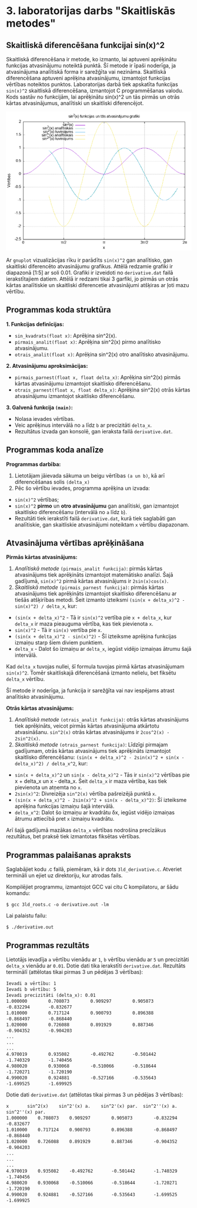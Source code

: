# 3. laboratorijas darbs "Skaitliskās metodes"
## Skaitliskā diferencēšana funkcijai sin(x)^2
Skaitliskā diferencēšana ir metode, ko izmanto, lai aptuveni aprēķinātu funkcijas atvasinājumu noteiktā punktā. Šī metode ir īpaši noderīga, ja atvasinājuma analītiskā forma ir sarežģīta vai nezināma. Skaitliskā diferencēšana aptuveni aprēķina atvasinājumu, izmantojot funkcijas vērtības noteiktos punktos. Laboratorijas darbā tiek apskatīta funkcijas `sin(x)^2` skaitliskā diferencēšana, izmantojot C programmēšanas valodu. Kods sastāv no funkcijām, lai aprēķinātu sin(x)^2 un tās pirmās un otrās kārtas atvasinājumus, analītiski un skaitliski diferencējot.

![Rezultāts](derivative.png)

Ar `gnuplot` vizualizācijas rīku ir parādīts `sin(x)^2` gan analītisko, gan skaitliski diferencēto atvasinājumu grafikus. Attēlā redzamie grafiki ir diapazonā [1:5] ar soli 0.01. Grafiki ir izveidoti no `derivative.dat` failā ierakstītajiem datiem. Attēlā ir redzami tikai 3 garfiki, jo pirmās un otrās kārtas analītiskie un skaitliski diferencetie atvasinājumi atšķiras ar ļoti mazu vērtību.

## Programmas koda struktūra
**1. Funkcijas definīcijas:**
- `sin_kvadrats(float x)`: Aprēķina sin^2(x).
- `pirmais_analit(float x)`: Aprēķina sin^2(x) pirmo analītisko atvasinājumu.
- `otrais_analit(float x)`: Aprēķina sin^2(x) otro analītisko atvasinājumu.

**2. Atvasinājumu aproksimācijas:**
- `pirmais_parnest(float x, float delta_x)`: Aprēķina sin^2(x) pirmās kārtas atvasinājumu izmantojot skaitlisko diferencēšanu.
- `otrais_parnest(float x, float delta_x)`: Aprēķina sin^2(x) otrās kārtas atvasinājumu izmantojot skaitlisko diferencēšanu.

**3. Galvenā funkcija `(main)`:**
- Nolasa ievades vērtības.
- Veic aprēķinus intervālā no `a` līdz `b` ar precizitāti `delta_x`.
- Rezultātus izvada gan konsolē, gan ieraksta failā `derivative.dat`.

## Programmas koda analīze

**Programmas darbība:**

1. Lietotājam jāievada sākuma un beigu vērtības `(a un b)`, kā arī diferencēšanas solis `(delta_x)`
2. Pēc šo vērtību ievades, programma aprēķina un izvada:
- `sin(x)^2` vērtības;
- `sin(x)^2` **pirmo** un **otro atvasinājumu** gan analītiski, gan izmantojot skaitlisko diferencēšanu (intervālā no `a` līdz `b`).
- Rezultāti tiek ierakstīti failā `derivative.dat`, kurā tiek saglabāti gan analītiskie, gan skaitliskie atvasinājumi noteiktam `x` vērtību diapazonam.
  
## Atvasinājuma vērtības aprēķināšana

**Pirmās kārtas atvasinājums:**

1. _Analītiskā metode_ `(pirmais_analit funkcija)`: pirmās kārtas atvasinājums tiek aprēķināts izmantojot matemātisko analīzi. Šajā gadījumā, `sin(x)^2` pirmā kārtas atvasinājums ir `2sin(x)cos(x)`.
2. _Skaitliskā metode_ `(pirmais_parnest funkcija)`: pirmās kārtas atvasinājums tiek aprēķināts izmantojot skaitlisko diferencēšanu ar tiešās atšķirības metodi. Šeit izmanto izteiksmi `(sin(x + delta_x)^2 - sin(x)^2) / delta_x`,
kur:

- `(sin(x + delta_x)^2` - Tā ir `sin(x)^2` vertība pie `x + delta_x`, kur `delta_x` ir maza pieauguma vērtība, kas tiek pievienota `x`.
- `sin(x)^2` - Tā ir `sin(x)` vertība pie `x`.
- `(sin(x + delta_x)^2 - sin(x)^2)` - Šī izteiksme aprēķina funkcijas izmaiņu starp šiem diviem punktiem.
- `delta_x` - Dalot šo izmaiņu ar `delta_x`, iegūst vidējo izmaiņas ātrumu šajā intervālā.

Kad `delta_x` tuvojas nullei, šī formula tuvojas pirmā kārtas atvasinājumam `sin(x)^2`. Tomēr skaitliskajā diferencēšanā izmanto nelielu, bet fiksētu `delta_x` vērtību.

Šī metode ir noderīga, ja funkcija ir sarežģīta vai nav iespējams atrast analītisko atvasinājumu.

**Otrās kārtas atvasinājums:**

1. _Analītiskā metode_ `(otrais_analit funkcija)`: otrās kārtas atvasinājums tiek aprēķināts, veicot pirmās kārtas atvasinājuma atkārtotu atvasināšanu. `sin^2(x)` otrās kārtas atvasinājums ir `2cos^2(x) - 2sin^2(x)`.
2. _Skaitliskā metode_ `(otrais_parnest funkcija)`: Līdzīgi pirmajam gadījumam, otrās kārtas atvasinājums tiek aprēķināts izmantojot skaitlisko diferencēšanu: `(sin(x + delta_x)^2 - 2sin(x)^2 + sin(x - delta_x)^2) / delta_x^2`,
kur:

- `sin(x + delta_x)^2` un `sin(x - delta_x)^2` - Tās ir `sin(x)^2` vērtības pie x + delta_x un x - delta_x.
Šeit `delta_x` ir maza vērtība, kas tiek pievienota un atņemta no `x`.
- `2sin(x)^2`: Divreizēja `sin^2(x)` vērtība pašreizējā punktā `x`.
- `(sin(x + delta_x)^2 - 2sin(x)^2 + sin(x - delta_x)^2)`: Šī izteiksme aprēķina funkcijas izmaiņu šajā intervālā.
- `delta_x^2`: Dalot šo izmaiņu ar kvadrātu δx, iegūst vidējo izmaiņas ātrumu attiecībā pret `x` izmaiņu kvadrātu.

Arī šajā gadījumā mazākas `delta_x` vērtības nodrošina precīzākus rezultātus, bet praksē tiek izmantotas fiksētas vērtības.

## Programmas palaišanas apraksts

Saglabājiet kodu .c failā, piemēram, kā ir dots `3ld_derivative.c`.
Atveriet termināli un ejiet uz direktoriju, kur atrodas fails.

Kompilējiet programmu, izmantojot GCC vai citu C kompilatoru, ar šādu komandu:
```shell
$ gcc 3ld_roots.c -o derivative.out -lm
```
Lai palaistu failu:
```shell
$ ./derivative.out
```

## Programmas rezultāts

Lietotājs ievadīja `a` vērtību vienādu ar `1`, `b` vērtību vienādu ar `5` un precizitāti `delta_x` vienādu ar `0.01`. Dotie dati tika ierakstīti `derivative.dat`. Rezultāts terminālī (attēlotas tikai pirmas 3 un pēdējas 3 vērtības):
```shell
Ievadi a vērtību: 1
Ievadi b vērtību: 5
Ievadi precizitāti (delta_x): 0.01
1.000000        0.708073        0.909297        0.905073        -0.832294       -0.832677
1.010000        0.717124        0.900793        0.896388        -0.868497       -0.868440
1.020000        0.726088        0.891929        0.887346        -0.904352       -0.904203
...
...
...
4.970019        0.935082        -0.492762       -0.501442       -1.740329       -1.740456
4.980020        0.930068        -0.510066       -0.518644       -1.720271       -1.720190
4.990020        0.924881        -0.527166       -0.535643       -1.699525       -1.699925
```

Dotie dati `derivative.dat` (attēlotas tikai pirmas 3 un pēdējas 3 vērtības):
```shell
x		sin^2(x)	sin^2'(x) a.	sin^2'(x) par.	sin^2''(x) a.	sin^2''(x) par.
1.000000	0.708073	0.909297		0.905073		-0.832294		-0.832677
1.010000	0.717124	0.900793		0.896388		-0.868497		-0.868440
1.020000	0.726088	0.891929		0.887346		-0.904352		-0.904203
...
...
...
4.970019	0.935082	-0.492762		-0.501442		-1.740329		-1.740456
4.980020	0.930068	-0.510066		-0.518644		-1.720271		-1.720190
4.990020	0.924881	-0.527166		-0.535643		-1.699525		-1.699925
```
